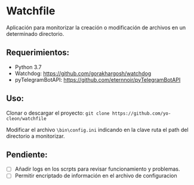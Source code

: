 # Watchfile

Aplicación para monitorizar la creación o modificación de archivos en un
determinado directorio.

## Requerimientos:
+ Python 3.7
+ Watchdog: https://github.com/gorakhargosh/watchdog
+ pyTelegramBotAPI: https://github.com/eternnoir/pyTelegramBotAPI

## Uso:
Clonar o descargar el proyecto: `git clone https://github.com/yo-cleon/watchfile`

Modificar el archivo `\bin\config.ini` indicando en la clave ruta el path
del directorio a monitorizar.

## Pendiente:
- [ ] Añadir logs en los scrpts para revisar funcionamiento y problemas.
- [ ] Permitir encriptado de información en el archivo de configuracion
